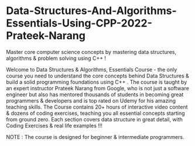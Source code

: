# Data-Structures-And-Algorithms-Essentials-Using-CPP-2022-Prateek-Narang
Master core computer science concepts by mastering data structures, algorithms &amp; problem solving using C++ !

Welcome to Data Structures &amp; Algorithms, Essentials Course - the only course you need to understand the core concepts behind Data Structures &amp; build a solid programming foundations using C++ . The course is taught by an expert instructor Prateek Narang from Google, who is not just a software engineer but also has mentored thousands of students in becoming great programmers &amp; developers and is top rated on Udemy for his amazing teaching skills. The Course contains 20+ hours of interactive video content &amp; dozens of coding exercises, teaching you all essential concepts starting from ground zero. Each section covers data structure in great detail, with Coding Exercises &amp; real life examples !!!


NOTE : The course is designed for beginner &amp; intermediate programmers.  
